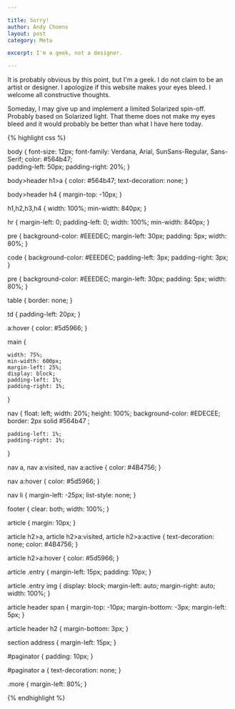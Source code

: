 ```yaml
---

title: Sorry!
author: Andy Choens
layout: post
category: Meta

excerpt: I'm a geek, not a designer.

---
```


It is probably obvious by this point, but I'm a geek. I do not claim
to be an artist or designer. I apologize if this website makes your
eyes bleed. I welcome all constructive thoughts.

Someday, I may give up and implement a limited Solarized
spin-off. Probably based on Solarized light. That theme does not make
my eyes bleed and it would probably be better than what I have here
today.

{% highlight css %}

body {
    font-size: 12px;
    font-family: Verdana, Arial, SunSans-Regular, Sans-Serif;
    color: #564b47;  
    padding-left: 50px;
    padding-right: 20%;
}

body>header h1>a {
    color: #564b47;
    text-decoration: none;
}

body>header h4 {
    margin-top: -10px;
}

h1,h2,h3,h4 {
    width: 100%;
    min-width: 840px;
}

hr {
    margin-left: 0;
    padding-left: 0;
	width: 100%;
	min-width: 840px;
}

pre {
    background-color: #EEEDEC;
    margin-left: 30px;
    padding: 5px;
    width: 80%;
}

code {
    background-color: #EEEDEC;
    padding-left: 3px;
    padding-right: 3px;
}

pre {
    background-color: #EEEDEC;
    margin-left: 30px;
    padding: 5px;
    width: 80%;
}

table {
    border: none;
}

td {
    padding-left: 20px;
}

a:hover {
    color: #5d5966;
}

main {

	width: 75%;
	min-width: 600px;
	margin-left: 25%;
	display: block;
    padding-left: 1%;
    padding-right: 1%;
}

nav {
	float: left;
	width: 20%;
    height: 100%;
    background-color: #EDECEE;
    border: 2px solid #564b47 ;

    padding-left: 1%;
    padding-right: 1%;
}

nav a,
nav a:visited,
nav a:active {
    color: #4B4756;
}

nav a:hover {
    color: #5d5966;
}

nav li {
    margin-left: -25px;
    list-style: none;
}

footer {
	clear: both;
	width: 100%;
}

article {
	margin: 10px;
}

article h2>a,
article h2>a:visited,
article h2>a:active {
    text-decoration: none;
    color: #4B4756;
}

article h2>a:hover {
    color: #5d5966;
}

article .entry {
	margin-left: 15px;
	padding: 10px;
}

article .entry img {
    display: block;
    margin-left: auto;
    margin-right: auto;
    width: 100%;
}

article header span {
	margin-top: -10px;
	margin-bottom: -3px;
	margin-left: 5px;
}

article header h2 {
    margin-bottom: 3px;
}

section address {
    margin-left: 15px;
}

#paginator {
    padding: 10px;
}

#paginator a {
    text-decoration: none;
}

.more {
    margin-left: 80%;
}


{% endhighlight %}

